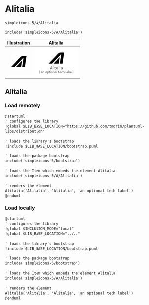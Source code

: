# Alitalia


```text
simpleicons-5/A/Alitalia
```

```text
include('simpleicons-5/A/Alitalia')
```



| Illustration | Alitalia |
| :---: | :---: |
| ![illustration for Illustration](../../simpleicons-5/A/Alitalia.png) | ![illustration for Alitalia](../../simpleicons-5/A/Alitalia.Local.png) |




## Alitalia

### Load remotely
```plantuml
@startuml
' configures the library
!global $LIB_BASE_LOCATION="https://github.com/tmorin/plantuml-libs/distribution"

' loads the library's bootstrap
!include $LIB_BASE_LOCATION/bootstrap.puml

' loads the package bootstrap
include('simpleicons-5/bootstrap')

' loads the Item which embeds the element Alitalia
include('simpleicons-5/A/Alitalia')

' renders the element
Alitalia('Alitalia', 'Alitalia', 'an optional tech label')
@enduml
```

### Load locally
```plantuml
@startuml
' configures the library
!global $INCLUSION_MODE="local"
!global $LIB_BASE_LOCATION="../.."

' loads the library's bootstrap
!include $LIB_BASE_LOCATION/bootstrap.puml

' loads the package bootstrap
include('simpleicons-5/bootstrap')

' loads the Item which embeds the element Alitalia
include('simpleicons-5/A/Alitalia')

' renders the element
Alitalia('Alitalia', 'Alitalia', 'an optional tech label')
@enduml
```

